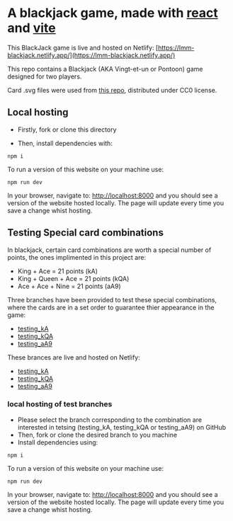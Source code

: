 # A blackjack game, made with [react](https://reactjs.org/) and [vite](https://vitejs.dev/)

This BlackJack game is live and hosted on Netlify:
[https://lmm-blackjack.netlify.app/](https://lmm-blackjack.netlify.app/)

This repo contains a Blackjack (AKA Vingt-et-un or Pontoon) game designed for two players.

Card .svg files were used from [this repo](https://github.com/heruka-urgyen/react-playing-cards), distributed under CC0 license.

## Local hosting

- Firstly, fork or clone this directory

- Then, install dependencies with:

```
npm i
```

To run a version of this website on your machine use:

```
npm run dev
```

In your browser, navigate to: [http://localhost:8000](http://localhost:5173/) and you should see a version of the website hosted locally. The page will update every time you save a change whist hosting.

## Testing Special card combinations

In blackjack, certain card combinations are worth a special number of points, the ones implimented in this project are:

- King + Ace = 21 points (kA)
- King + Queen + Ace = 21 points (kQA)
- Ace + Ace + Nine = 21 points (aA9)

Three branches have been provided to test these special combinations, where the cards are in a set order to guarantee thier appearance in the game:
- [testing_kA](https://github.com/laurie60/blackjack/tree/testing_kA) 
- [testing_kQA](https://github.com/laurie60/blackjack/tree/testing_kQA)
- [testing_aA9](https://github.com/laurie60/blackjack/tree/testing_aA9)

These brances are live and hosted on Netlify:
- [testing_kA](https://blackjack-test-ka.netlify.app/) 
- [testing_kQA](https://blackjack-test-kqa.netlify.app/)
- [testing_aA9](https://blackjack-test-aa9.netlify.app/)



### local hosting of test branches

- Please select the branch corresponding to the combination are interested in tetsing (testing_kA, testing_kQA or testing_aA9) on GitHub 
- Then, fork or clone the desired branch to you machine 
- Install dependencies using:

```
npm i
```
To run a version of this website on your machine use:

```
npm run dev
```

In your browser, navigate to: [http://localhost:8000](http://localhost:5173/) and you should see a version of the website hosted locally. The page will update every time you save a change whist hosting.
